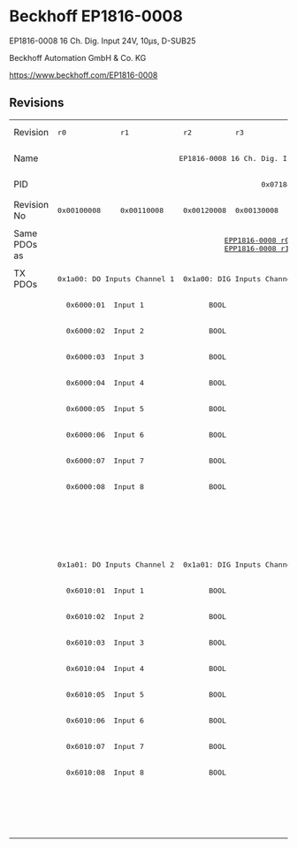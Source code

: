 # Beckhoff EP1816-0008

EP1816-0008 16 Ch. Dig. Input 24V, 10µs, D-SUB25

Beckhoff Automation GmbH & Co. KG

https://www.beckhoff.com/EP1816-0008

## Revisions
<table>
<tr >
<td>Revision</td>
<td><pre>r0</pre></td>
<td><pre>r1</pre></td>
<td><pre>r2</pre></td>
<td><pre>r3</pre></td>
<td><pre>r4</pre></td>
<td><pre>r5</pre></td>
</tr>
<tr >
<td>Name</td>
<td colspan=6 align="center"><pre>EP1816-0008 16 Ch. Dig. Input 24V, 10µs, D-SUB25</pre></td>
</tr>
<tr >
<td>PID</td>
<td colspan=6 align="center"><pre>0x07184052</pre></td>
</tr>
<tr >
<td>Revision No</td>
<td><pre>0x00100008</pre></td>
<td><pre>0x00110008</pre></td>
<td><pre>0x00120008</pre></td>
<td><pre>0x00130008</pre></td>
<td><pre>0x00140008</pre></td>
<td><pre>0x00150008</pre></td>
</tr>
<tr >
<td>Same PDOs as</td>
<td colspan=2 align="center"><pre></pre></td>
<td colspan=3 align="center"><pre><a href="EPP1816-0008">EPP1816-0008 r0</a><br/><a href="EPP1816-0008">EPP1816-0008 r1</a></pre></td>
<td><pre><a href="EP1816-0003">EP1816-0003 r0</a><br/><a href="EPP1816-0003">EPP1816-0003 r0</a><br/><a href="EPP1816-0008">EPP1816-0008 r2</a></pre></td>
</tr>
<tr class="txpdo pdosection">
<td rowspan=22 valign=top>TX PDOs</td>
<td colspan=2 align="left"><pre>0x1a00: DO Inputs Channel 1</pre></td>
<td colspan=4 align="left"><pre>0x1a00: DIG Inputs Channel 1</pre></td>
<td></td>
</tr>
<tr class="txpdo">
<td colspan=6 align="left"><pre>  0x6000:01  Input 1               BOOL</pre></td>
</tr>
<tr class="txpdo">
<td colspan=6 align="left"><pre>  0x6000:02  Input 2               BOOL</pre></td>
</tr>
<tr class="txpdo">
<td colspan=6 align="left"><pre>  0x6000:03  Input 3               BOOL</pre></td>
</tr>
<tr class="txpdo">
<td colspan=6 align="left"><pre>  0x6000:04  Input 4               BOOL</pre></td>
</tr>
<tr class="txpdo">
<td colspan=6 align="left"><pre>  0x6000:05  Input 5               BOOL</pre></td>
</tr>
<tr class="txpdo">
<td colspan=6 align="left"><pre>  0x6000:06  Input 6               BOOL</pre></td>
</tr>
<tr class="txpdo">
<td colspan=6 align="left"><pre>  0x6000:07  Input 7               BOOL</pre></td>
</tr>
<tr class="txpdo">
<td colspan=6 align="left"><pre>  0x6000:08  Input 8               BOOL</pre></td>
</tr>
<tr class="txpdo">
<td colspan=5 align="left"></td>
<td><pre>  0x6000:0e  Sync error            BOOL</pre></td>
</tr>
<tr class="txpdo">
<td colspan=5 align="left"></td>
<td><pre>  0x6000:10  TxPDO Toggle          BOOL</pre></td>
</tr>
<tr class="txpdo pdosection">
<td colspan=2 align="left"><pre>0x1a01: DO Inputs Channel 2</pre></td>
<td colspan=4 align="left"><pre>0x1a01: DIG Inputs Channel 2</pre></td>
</tr>
<tr class="txpdo">
<td colspan=6 align="left"><pre>  0x6010:01  Input 1               BOOL</pre></td>
</tr>
<tr class="txpdo">
<td colspan=6 align="left"><pre>  0x6010:02  Input 2               BOOL</pre></td>
</tr>
<tr class="txpdo">
<td colspan=6 align="left"><pre>  0x6010:03  Input 3               BOOL</pre></td>
</tr>
<tr class="txpdo">
<td colspan=6 align="left"><pre>  0x6010:04  Input 4               BOOL</pre></td>
</tr>
<tr class="txpdo">
<td colspan=6 align="left"><pre>  0x6010:05  Input 5               BOOL</pre></td>
</tr>
<tr class="txpdo">
<td colspan=6 align="left"><pre>  0x6010:06  Input 6               BOOL</pre></td>
</tr>
<tr class="txpdo">
<td colspan=6 align="left"><pre>  0x6010:07  Input 7               BOOL</pre></td>
</tr>
<tr class="txpdo">
<td colspan=6 align="left"><pre>  0x6010:08  Input 8               BOOL</pre></td>
</tr>
<tr class="txpdo">
<td colspan=5 align="left"></td>
<td><pre>  0x6010:0e  Sync error            BOOL</pre></td>
</tr>
<tr class="txpdo">
<td colspan=5 align="left"></td>
<td><pre>  0x6010:10  TxPDO Toggle          BOOL</pre></td>
</tr>
</table>
